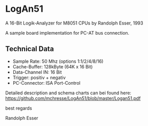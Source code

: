 # LogAn51
A 16-Bit Logik-Analyzer for M8051 CPUs
by Randolph Esser, 1993

A sample board implementation for PC-AT bus connection.

## Technical Data
- Sample Rate: 50 Mhz (options 1:1/2/4/8/16)
- Cache-Buffer: 128kByte (64K x 16 Bit)
- Data-Channel IN: 16 Bit
- Trigger: positiv + negativ
- PC-Connector: ISA Port-Control

Detailed description and schema charts can bei found here:
https://github.com/mchresse/LogAn51/blob/master/Logan51.pdf

best regards

Randolph Esser
